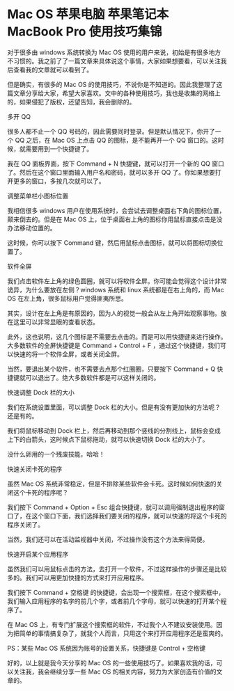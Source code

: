 # Mac OS 苹果电脑 苹果笔记本 MacBook Pro 使用技巧集锦

对于很多由 windows 系统转换为 Mac OS 使用的用户来说，初始是有很多地方不习惯的。我之前了了一篇文章来具体说这个事情，大家如果想要看，可以关注我后查看我的文章就可以看到了。

但是确实，有很多的 Mac OS 的使用技巧，不说你是不知道的。因此我整理了这篇文章分享给大家，希望大家喜欢。文中的各种使用技巧，我也是收集的网络上的，如果侵犯了版权，还望告知，我会删除的。

多开 QQ

很多人都不止一个 QQ 号码的，因此需要同时登录。但是默认情况下，你开了一个 QQ 之后，在  Mac OS 上点击 QQ 的图标，是不能再开一个 QQ 窗口的。这时候，就需要用到一个快捷键了。

我在 QQ 面板界面，按下 Command + N 快捷键，就可以打开一个新的 QQ 窗口了。然后在这个窗口里面输入用户名和密码，就可以多开 QQ 了。你如果想要打开更多的窗口，多按几次就可以了。

调整菜单栏小图标位置

我相信很多 windows 用户在使用系统时，会尝试去调整桌面右下角的图标位置，颠来倒去的。但是在 Mac OS 上，位于桌面右上角的图标你用鼠标直接点击是没办法移动位置的。

这时候，你可以按下 Command 键，然后用鼠标点击图标，就可以将图标切换位置了。

软件全屏

我们点击软件左上角的绿色圆圈，就可以将软件全屏。你可能会觉得这个设计非常诡异，为什么要放在左侧？windows 系统和 linux 系统都是在右上角的，而 Mac OS 在左上角，很多鼠标用户觉得匪夷所思。

其实，设计在左上角是有原因的，因为人的视觉一般会从左上角开始观察事物。放在这里可以非常显眼的查看状态。

此外，这也说明，这几个图标是不需要去点击的。而是可以用快捷键来进行操作。大多数软件的全屏快捷键是 Command + Control + F ，通过这个快捷键，我们可以快速的将一个软件全屏，或者关闭全屏。

当然，要退出某个软件，也不需要去点那个红圈圈，只要按下 Command + Q 快捷键就可以退出了。绝大多数软件都是可以这样关闭的。

快速调整 Dock 栏的大小

我们在系统设置里面，可以调整 Dock 栏的大小。但是有没有更加快的方法呢？还是有的。

我们将鼠标移动到 Dock 栏上，然后再移动到那个竖线的分割线上，鼠标会变成上下的白箭头，这时候点下鼠标拖动，就可以快速切换 Dock 栏的大小了。

没什么卵用的一个残废技能，哈哈！

快速关闭卡死的程序

虽然 Mac OS 系统非常稳定，但是不排除某些软件会卡死。这时候如何快速的关闭这个卡死的程序呢？

我们按下 Command + Option + Esc 组合快捷键，就可以调用强制退出程序的窗口了，在这个窗口下面，我们选择我们要关闭的程序，就可以快速的将这个卡死的程序关闭了。

当然，我们还可以在活动监视器中关闭，不过操作没有这个方法来得简便。

快速开启某个应用程序

虽然我们可以用鼠标点击的方法，去打开一个软件，不过这样操作的步骤还是比较多的。我们可以用更加快捷的方式来打开应用程序。

我们按下 Command + 空格键 的快捷键，会出现一个搜索框，在这个搜索框中，我们输入应用程序的名字的前几个字，或者前几个字母，就可以快速的打开某个程序了。

在 Mac OS 上，有专门扩展这个搜索框的软件，不过我个人不建议安装使用。因为把简单的事情搞复杂了，就我个人而言，只用这个来打开应用程序还是蛮爽的。

PS：某些 Mac OS 系统因为账号的设置关系，快捷键是 Control + 空格键

好的，以上就是我今天分享的 Mac OS 的一些使用技巧了。如果喜欢我的话，可以关注我，我会继续分享一些 Mac OS 的相关内容，努力为大家创造有价值的文章的。